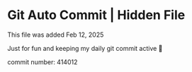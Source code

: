 # Git Auto Commit | Hidden File

This file was added Feb 12, 2025

Just for fun and keeping my daily git commit active 🤪

commit number: 414012
